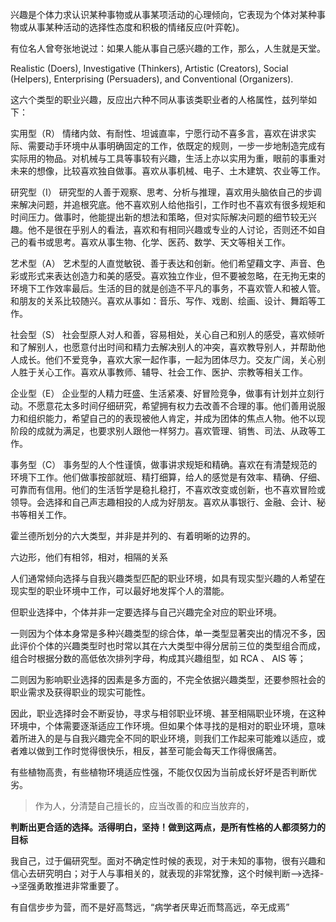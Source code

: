 兴趣是个体力求认识某种事物或从事某项活动的心理倾向，它表现为个体对某种事物或从事某种活动的选择性态度和积极的情绪反应(叶弈乾)。

有位名人曾夸张地说过：如果人能从事自己感兴趣的工作，那么，人生就是天堂。

Realistic (Doers), Investigative (Thinkers), Artistic (Creators), Social (Helpers), Enterprising (Persuaders), and Conventional (Organizers).

这六个类型的职业兴趣，反应出六种不同从事该类职业者的人格属性，兹列举如下：

实用型（R）
    情绪内敛、有耐性、坦诚直率，宁愿行动不喜多言，喜欢在讲求实际、需要动手环境中从事明确固定的工作，依既定的规则，一步一步地制造完成有实际用的物品。对机械与工具等事较有兴趣，生活上亦以实用为重，眼前的事重对未来的想像，比较喜欢独自做事。喜欢从事机械、电子、土木建筑、农业等工作。

研究型（I）
   研究型的人善于观察、思考、分析与推理，喜欢用头脑依自己的步调来解决问题，并追根究底。他不喜欢别人给他指引，工作时也不喜欢有很多规矩和时间压力。做事时，他能提出新的想法和策略，但对实际解决问题的细节较无兴趣。他不是很在乎别人的看法，喜欢和有相同兴趣或专业的人讨论，否则还不如自己的看书或思考。喜欢从事生物、化学、医药、数学、天文等相关工作。

艺术型（A）
    艺术型的人直觉敏锐、善于表达和创新。他们希望藉文字、声音、色彩或形式来表达创造力和美的感受。喜欢独立作业，但不要被忽略，在无拘无束的环境下工作效率最后。生活的目的就是创造不平凡的事务，不喜欢管人和被人管。和朋友的关系比较随兴。喜欢从事如：音乐、写作、戏剧、绘画、设计、舞蹈等工作。

社会型（S）
    社会型原人对人和善，容易相处，关心自己和别人的感受，喜欢倾听和了解别人，也愿意付出时间和精力去解决别人的冲突，喜欢教导别人，并帮助他人成长。他们不爱竞争，喜欢大家一起作事，一起为团体尽力。交友广阔，关心别人胜于关心工作。喜欢从事教师、辅导、社会工作、医护、宗教等相关工作。

企业型（E）
    企业型的人精力旺盛、生活紧凑、好冒险竞争，做事有计划并立刻行动。不愿意花太多时间仔细研究，希望拥有权力去改善不合理的事。他们善用说服力和组织能力，希望自己的的表现被他人肯定，并成为团体的焦点人物。他不以现阶段的成就为满足，也要求别人跟他一样努力。喜欢管理、销售、司法、从政等工作。

事务型（C）
    事务型的人个性谨慎，做事讲求规矩和精确。喜欢在有清楚规范的环境下工作。他们做事按部就班、精打细算，给人的感觉是有效率、精确、仔细、可靠而有信用。他们的生活哲学是稳扎稳打，不喜欢改变或创新，也不喜欢冒险或领导。会选择和自己声志趣相投的人成为好朋友。喜欢从事银行、金融、会计、秘书等相关工作。


霍兰德所划分的六大类型，并非是并列的、有着明晰的边界的。

六边形，他们有相邻，相对，相隔的关系

人们通常倾向选择与自我兴趣类型匹配的职业环境，如具有现实型兴趣的人希望在现实型的职业环境中工作，可以最好地发挥个人的潜能。

但职业选择中，个体并非一定要选择与自己兴趣完全对应的职业环境。

一则因为个体本身常是多种兴趣类型的综合体，单一类型显著突出的情况不多，因此评价个体的兴趣类型时也时常以其在六大类型中得分居前三位的类型组合而成，组合时根据分数的高低依次排列字母，构成其兴趣组型，如 RCA 、 AIS 等；

二则因为影响职业选择的因素是多方面的，不完全依据兴趣类型，还要参照社会的职业需求及获得职业的现实可能性。

因此，职业选择时会不断妥协，寻求与相邻职业环境、甚至相隔职业环境，在这种环境中，个体需要逐渐适应工作环境。但如果个体寻找的是相对的职业环境，意味着所进入的是与自我兴趣完全不同的职业环境，则我们工作起来可能难以适应，或者难以做到工作时觉得很快乐，相反，甚至可能会每天工作得很痛苦。


有些植物高贵，有些植物环境适应性强，不能仅仅因为当前成长好坏是否判断优劣。

> 作为人，分清楚自己擅长的，应当改善的和应当放弃的，

**判断出更合适的选择。活得明白，坚持！做到这两点，是所有性格的人都须努力的目标**

我自己，过于偏研究型。面对不确定性时候的表现，对于未知的事物，很有兴趣和信心去研究明白；对于人与事相关的，就表现的非常犹豫，这个时候判断-->选择-->坚强勇敢推进非常重要了。

有自信步步为营，而不是好高骛远，“病学者厌卑近而骛高远，卒无成焉”
